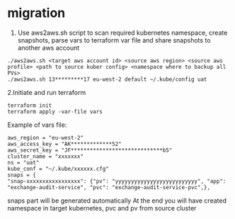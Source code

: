 # migration

1. Use aws2aws.sh script to scan required kubernetes namespace, create snapshots, parse vars to terraform var file and share snapshots to another aws account
```
./aws2aws.sh <target aws account id> <source aws region> <source aws profile> <path to source kuber config> <namespace where to backup all PVs>
./aws2aws.sh 13*********17 eu-west-2 default ~/.kube/config uat
```
2.Initiate and run terraform
```
terraform init
terraform apply -var-file vars
```
Example of vars file:
```
aws_region = "eu-west-2"
aws_access_key = "AK*************52"
aws_secret_key = "JF*****************************b5"
cluster_name = "xxxxxxx"
ns = "uat"
kube_conf = "~/.kube/xxxxxx.cfg"
snaps = {
"snap-xxxxxxxxxxxxxxxxx": {"pv": "yyyyyyyyyyyyyyyyyyyyyyyyyy", "app": "exchange-audit-service", "pvc": "exchange-audit-service-pvc",},
```
snaps part will be generated automatically
At the end you will have created namespace in target kubernetes, pvc and pv from source cluster
